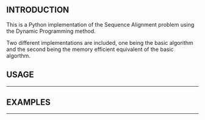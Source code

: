 ## INTRODUCTION

This is a Python implementation of the Sequence Alignment problem using the Dynamic Programming method.

Two different implementations are included, one being the basic algorithm and the second being the memory efficient equivalent of the basic algorthm.

## USAGE

---

## EXAMPLES

---